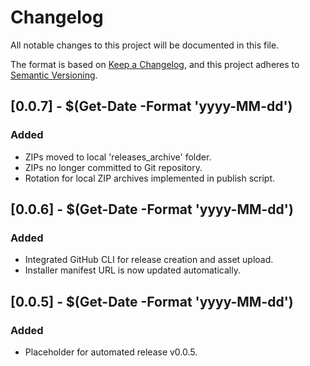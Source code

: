 # Changelog

All notable changes to this project will be documented in this file.

The format is based on [Keep a Changelog](https://keepachangelog.com/en/1.0.0/),
and this project adheres to [Semantic Versioning](https://semver.org/spec/v2.0.0.html).

## [0.0.7] - $(Get-Date -Format 'yyyy-MM-dd')
### Added
- ZIPs moved to local 'releases_archive' folder.
- ZIPs no longer committed to Git repository.
- Rotation for local ZIP archives implemented in publish script.

## [0.0.6] - $(Get-Date -Format 'yyyy-MM-dd')
### Added
- Integrated GitHub CLI for release creation and asset upload.
- Installer manifest URL is now updated automatically.

## [0.0.5] - $(Get-Date -Format 'yyyy-MM-dd')
### Added
- Placeholder for automated release v0.0.5.
